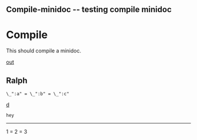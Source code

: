 Compile-minidoc -- testing compile minidoc
---
# Compile

This should compile a minidoc. 

[out](# "save: | echo arr(1, 2, 3 ) 
    | minors a, b, c  
    | templating ralph ") 

## Ralph

    \_":a" = \_":b" = \_":c"


[d]()

    hey

---
1 = 2 = 3
